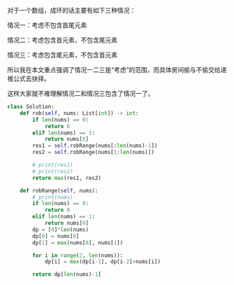 对于一个数组，成环的话主要有如下三种情况：

情况一：考虑不包含首尾元素

情况二：考虑包含首元素，不包含尾元素

情况三：考虑包含尾元素，不包含首元素

所以我在本文重点强调了情况一二三是“考虑”的范围，而具体房间偷与不偷交给递推公式去抉择。

这样大家就不难理解情况二和情况三包含了情况一了。

```python
class Solution:
    def rob(self, nums: List[int]) -> int:
        if len(nums) == 0:
            return 0
        elif len(nums) == 1:
            return nums[0]
        res1 = self.robRange(nums[:len(nums)-1])
        res2 = self.robRange(nums[1:len(nums)])

        # print(res1)
        # print(res2)
        return max(res1, res2)

    def robRange(self, nums):
        # print(nums)
        if len(nums) == 0:
            return 0
        elif len(nums) == 1:
            return nums[0]
        dp = [0]*len(nums)
        dp[0] = nums[0]
        dp[1] = max(nums[0], nums[1])

        for i in range(2, len(nums)):
            dp[i] = max(dp[i-1], dp[i-2]+nums[i])

        return dp[len(nums)-1]
```
